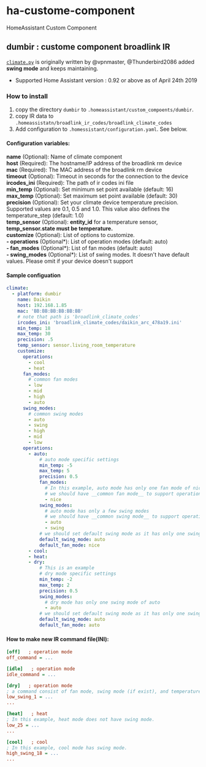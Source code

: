 # ha-custome-component
HomeAssistant Custom Component 

## dumbir : custome component broadlink IR 
[`climate.py`](https://github.com/vpnmaster/homeassistant-custom-components/tree/master/custom_components/climate) is originally written by @vpnmaster, @Thunderbird2086 added **swing mode** and keeps maintaining.

* Supported Home Assistant version : 0.92 or above as of April 24th 2019

### How to install
1. copy the directory `dumbir` to `.homeassistant/custom_compoents/dumbir`.
1. copy IR data to `.homeassistatn/broadlink_ir_codes/broadlink_climate_codes`
1. Add configuration to `.homessistant/configuration.yaml`. See below.

#### Configuration variables:
**name** (Optional): Name of climate component<br />
**host** (Required): The hostname/IP address of the broadlink rm device<br />
**mac** (Required): The MAC address of the broadlink rm device <br />
**timeout** (Optional): Timeout in seconds for the connection to the device<br />
**ircodes_ini** (Required): The path of ir codes ini file<br />
**min_temp** (Optional): Set minimum set point available (default: 16)<br />
**max_temp** (Optional): Set maximum set point available (default: 30)<br />
**precision** (Optional): Set your climate device temperature precision. Supported values are 0.1, 0.5 and 1.0. Τhis value also defines the temperature_step (default: 1.0)<br />
**temp_sensor** (Optional): **entity_id** for a temperature sensor, **temp_sensor.state must be temperature.**<br />
**customize** (Optional): List of options to customize.<br />
  **- operations** (Optional*): List of operation modes (default: auto)<br />
  **- fan_modes** (Optional*): List of fan modes (default: auto)<br />
  **- swing_modes** (Optional*): List of swing modes. It doesn't have default values. Please omit if your device doesn't support<br />
  
#### Sample configuation
```yaml
climate:
  - platform: dumbir
    name: Daikin
    host: 192.168.1.85
    mac: 'BB:BB:BB:BB:BB:BB'
    # note that path is 'broadlink_climate_codes'
    ircodes_ini: 'broadlink_climate_codes/daikin_arc_478a19.ini'
    min_temp: 18
    max_temp: 30
    precision: .5
    temp_sensor: sensor.living_room_temperature
    customize:
      operations:
        - cool
        - heat
      fan_modes:
        # common fan modes
        - low
        - mid
        - high
        - auto
      swing_modes:
        # common swing modes
        - auto
        - swing
        - high
        - mid
        - low
      operations:
        - auto:
            # auto mode specific settings
            min_temp: -5
            max_temp: 5
            precision: 0.5
            fan_modes:
              # In this example, auto mode has only one fan mode of nice
              # we should have __common fan mode__ to support operation specific fan mode
              - nice
            swing_modes:
              # auto mode has only a few swing modes
              # we should have __common swing mode__ to support operation specific swing mode
              - auto
              - swing
            # we should set default swing mode as it has only one swing mode
            default_swing_mode: auto
            default_fan_mode: nice
        - cool:
        - heat:
        - dry:
            # This is an example
            # dry mode specific settings
            min_temp: -2
            max_temp: 2
            precision: 0.5
            swing_modes:
              # dry mode has only one swing mode of auto
              - auto
            # we should set default swing mode as it has only one swing mode
            default_swing_mode: auto
            default_fan_mode: auto
```

#### How to make new IR command file(INI):
```ini
[off]   ; operation mode
off_command = ...

[idle]   ; operation mode
idle_command = ...

[dry]   ; operation mode
; a command consist of fan mode, swing mode (if exist), and temperature
low_swing_1 = ...
...

[heat]   ; heat
; In this example, heat mode does not have swing mode.
low_25 = ...
...

[cool]   ; cool
; In this example, cool mode has swing mode.
high_swing_18 = ...
...

```
